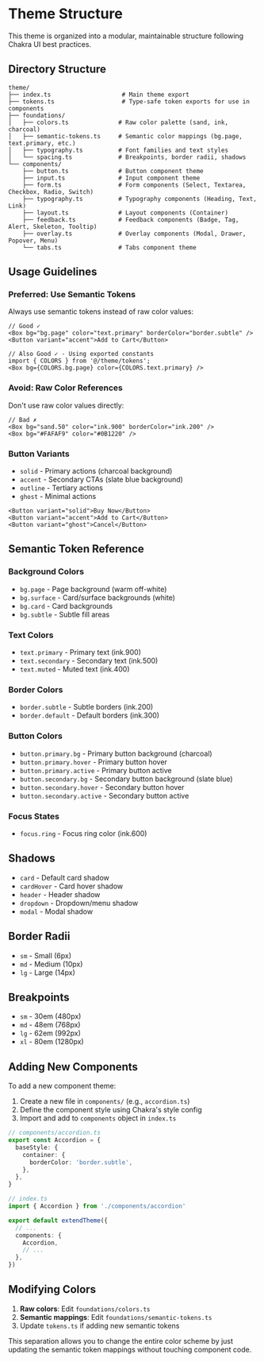 # Theme Structure

This theme is organized into a modular, maintainable structure following Chakra UI best practices.

## Directory Structure

```
theme/
├── index.ts                    # Main theme export
├── tokens.ts                   # Type-safe token exports for use in components
├── foundations/
│   ├── colors.ts              # Raw color palette (sand, ink, charcoal)
│   ├── semantic-tokens.ts     # Semantic color mappings (bg.page, text.primary, etc.)
│   ├── typography.ts          # Font families and text styles
│   └── spacing.ts             # Breakpoints, border radii, shadows
└── components/
    ├── button.ts              # Button component theme
    ├── input.ts               # Input component theme
    ├── form.ts                # Form components (Select, Textarea, Checkbox, Radio, Switch)
    ├── typography.ts          # Typography components (Heading, Text, Link)
    ├── layout.ts              # Layout components (Container)
    ├── feedback.ts            # Feedback components (Badge, Tag, Alert, Skeleton, Tooltip)
    ├── overlay.ts             # Overlay components (Modal, Drawer, Popover, Menu)
    └── tabs.ts                # Tabs component theme
```

## Usage Guidelines

### Preferred: Use Semantic Tokens

Always use semantic tokens instead of raw color values:

```tsx
// Good ✓
<Box bg="bg.page" color="text.primary" borderColor="border.subtle" />
<Button variant="accent">Add to Cart</Button>

// Also Good ✓ - Using exported constants
import { COLORS } from '@/theme/tokens';
<Box bg={COLORS.bg.page} color={COLORS.text.primary} />
```

### Avoid: Raw Color References

Don't use raw color values directly:

```tsx
// Bad ✗
<Box bg="sand.50" color="ink.900" borderColor="ink.200" />
<Box bg="#FAFAF9" color="#0B1220" />
```

### Button Variants

- `solid` - Primary actions (charcoal background)
- `accent` - Secondary CTAs (slate blue background)
- `outline` - Tertiary actions
- `ghost` - Minimal actions

```tsx
<Button variant="solid">Buy Now</Button>
<Button variant="accent">Add to Cart</Button>
<Button variant="ghost">Cancel</Button>
```

## Semantic Token Reference

### Background Colors

- `bg.page` - Page background (warm off-white)
- `bg.surface` - Card/surface backgrounds (white)
- `bg.card` - Card backgrounds
- `bg.subtle` - Subtle fill areas

### Text Colors

- `text.primary` - Primary text (ink.900)
- `text.secondary` - Secondary text (ink.500)
- `text.muted` - Muted text (ink.400)

### Border Colors

- `border.subtle` - Subtle borders (ink.200)
- `border.default` - Default borders (ink.300)

### Button Colors

- `button.primary.bg` - Primary button background (charcoal)
- `button.primary.hover` - Primary button hover
- `button.primary.active` - Primary button active
- `button.secondary.bg` - Secondary button background (slate blue)
- `button.secondary.hover` - Secondary button hover
- `button.secondary.active` - Secondary button active

### Focus States

- `focus.ring` - Focus ring color (ink.600)

## Shadows

- `card` - Default card shadow
- `cardHover` - Card hover shadow
- `header` - Header shadow
- `dropdown` - Dropdown/menu shadow
- `modal` - Modal shadow

## Border Radii

- `sm` - Small (6px)
- `md` - Medium (10px)
- `lg` - Large (14px)

## Breakpoints

- `sm` - 30em (480px)
- `md` - 48em (768px)
- `lg` - 62em (992px)
- `xl` - 80em (1280px)

## Adding New Components

To add a new component theme:

1. Create a new file in `components/` (e.g., `accordion.ts`)
2. Define the component style using Chakra's style config
3. Import and add to `components` object in `index.ts`

```ts
// components/accordion.ts
export const Accordion = {
  baseStyle: {
    container: {
      borderColor: 'border.subtle',
    },
  },
}

// index.ts
import { Accordion } from './components/accordion'

export default extendTheme({
  // ...
  components: {
    Accordion,
    // ...
  },
})
```

## Modifying Colors

1. **Raw colors**: Edit `foundations/colors.ts`
2. **Semantic mappings**: Edit `foundations/semantic-tokens.ts`
3. Update `tokens.ts` if adding new semantic tokens

This separation allows you to change the entire color scheme by just updating the semantic token mappings without touching component code.
